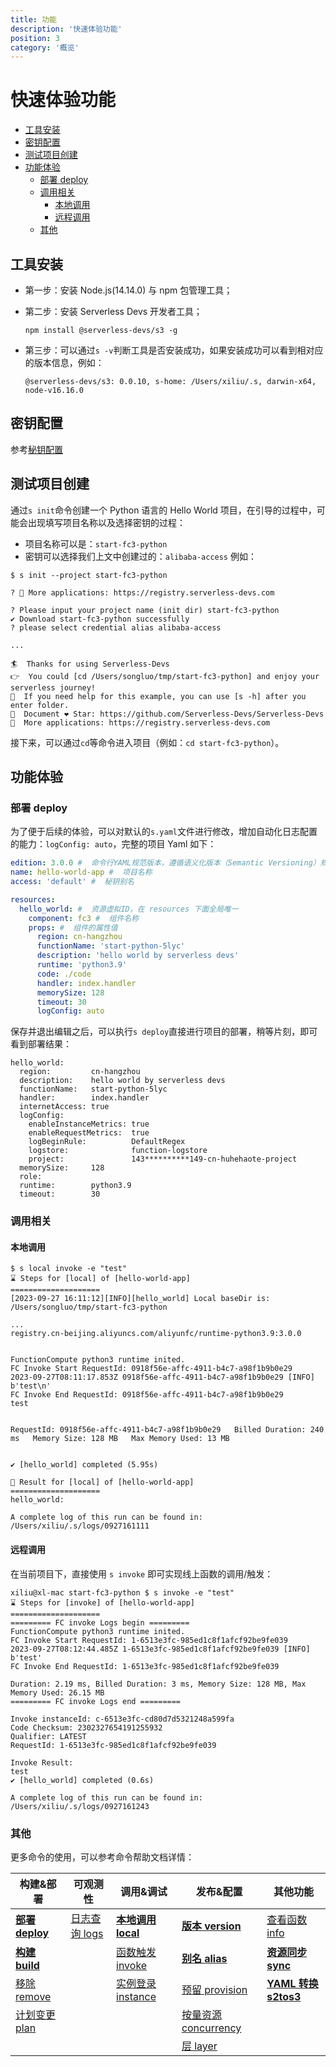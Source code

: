```yaml
---
title: 功能
description: '快速体验功能'
position: 3
category: '概览'
---
```


# 快速体验功能

- [工具安装](#工具安装)
- [密钥配置](#密钥配置)
- [测试项目创建](#测试项目创建)
- [功能体验](#功能体验)
  - [部署 deploy](#部署-deploy)
  - [调用相关](#调用相关)
    - [本地调用](#本地调用)
    - [远程调用](#远程调用)
    <!-- - [可观测性](#可观测性)
    - [日志查看](#日志查看) -->
  - [其他](#其他)

## 工具安装

- 第一步：安装 Node.js(14.14.0) 与 npm 包管理工具；
- 第二步：安装 Serverless Devs 开发者工具；

  ```shell script
  npm install @serverless-devs/s3 -g
  ```

- 第三步：可以通过`s -v`判断工具是否安装成功，如果安装成功可以看到相对应的版本信息，例如：

  ```shell script
  @serverless-devs/s3: 0.0.10, s-home: /Users/xiliu/.s, darwin-x64, node-v16.16.0
  ```

## 密钥配置

参考[秘钥配置](./config.md)

## 测试项目创建

通过`s init`命令创建一个 Python 语言的 Hello World 项目，在引导的过程中，可能会出现填写项目名称以及选择密钥的过程：

- 项目名称可以是：`start-fc3-python`
- 密钥可以选择我们上文中创建过的：`alibaba-access`
  例如：

```shell script
$ s init --project start-fc3-python

? 🚀 More applications: https://registry.serverless-devs.com

? Please input your project name (init dir) start-fc3-python
✔ Download start-fc3-python successfully
? please select credential alias alibaba-access

...

🏄‍  Thanks for using Serverless-Devs
👉  You could [cd /Users/songluo/tmp/start-fc3-python] and enjoy your serverless journey!
🧭️  If you need help for this example, you can use [s -h] after you enter folder.
💞  Document ❤ Star: https://github.com/Serverless-Devs/Serverless-Devs
🚀  More applications: https://registry.serverless-devs.com

```

接下来，可以通过`cd`等命令进入项目（例如：`cd start-fc3-python`）。

## 功能体验

### 部署 deploy

为了便于后续的体验，可以对默认的`s.yaml`文件进行修改，增加自动化日志配置的能力：`logConfig: auto`，完整的项目 Yaml 如下：

```yaml
edition: 3.0.0 #  命令行YAML规范版本，遵循语义化版本（Semantic Versioning）规范
name: hello-world-app #  项目名称
access: 'default' #  秘钥别名

resources:
  hello_world: #  资源虚拟ID，在 resources 下面全局唯一
    component: fc3 #  组件名称
    props: #  组件的属性值
      region: cn-hangzhou
      functionName: 'start-python-5lyc'
      description: 'hello world by serverless devs'
      runtime: 'python3.9'
      code: ./code
      handler: index.handler
      memorySize: 128
      timeout: 30
      logConfig: auto
```

保存并退出编辑之后，可以执行`s deploy`直接进行项目的部署，稍等片刻，即可看到部署结果：

```shell script
hello_world:
  region:         cn-hangzhou
  description:    hello world by serverless devs
  functionName:   start-python-5lyc
  handler:        index.handler
  internetAccess: true
  logConfig:
    enableInstanceMetrics: true
    enableRequestMetrics:  true
    logBeginRule:          DefaultRegex
    logstore:              function-logstore
    project:               143**********149-cn-huhehaote-project
  memorySize:     128
  role:
  runtime:        python3.9
  timeout:        30
```

### 调用相关

#### 本地调用

```
$ s local invoke -e "test"
⌛ Steps for [local] of [hello-world-app]
====================
[2023-09-27 16:11:12][INFO][hello_world] Local baseDir is: /Users/songluo/tmp/start-fc3-python

...
registry.cn-beijing.aliyuncs.com/aliyunfc/runtime-python3.9:3.0.0


FunctionCompute python3 runtime inited.
FC Invoke Start RequestId: 0918f56e-affc-4911-b4c7-a98f1b9b0e29
2023-09-27T08:11:17.853Z 0918f56e-affc-4911-b4c7-a98f1b9b0e29 [INFO] b'test\n'
FC Invoke End RequestId: 0918f56e-affc-4911-b4c7-a98f1b9b0e29
test


RequestId: 0918f56e-affc-4911-b4c7-a98f1b9b0e29   Billed Duration: 240 ms   Memory Size: 128 MB   Max Memory Used: 13 MB


✔ [hello_world] completed (5.95s)

🚀 Result for [local] of [hello-world-app]
====================
hello_world:

A complete log of this run can be found in: /Users/xiliu/.s/logs/0927161111
```

#### 远程调用

在当前项目下，直接使用 `s invoke` 即可实现线上函数的调用/触发：

```
xiliu@xl-mac start-fc3-python $ s invoke -e "test"
⌛ Steps for [invoke] of [hello-world-app]
====================
========= FC invoke Logs begin =========
FunctionCompute python3 runtime inited.
FC Invoke Start RequestId: 1-6513e3fc-985ed1c8f1afcf92be9fe039
2023-09-27T08:12:44.485Z 1-6513e3fc-985ed1c8f1afcf92be9fe039 [INFO] b'test'
FC Invoke End RequestId: 1-6513e3fc-985ed1c8f1afcf92be9fe039

Duration: 2.19 ms, Billed Duration: 3 ms, Memory Size: 128 MB, Max Memory Used: 26.15 MB
========= FC invoke Logs end =========

Invoke instanceId: c-6513e3fc-cd80d7d5321248a599fa
Code Checksum: 2302327654191255932
Qualifier: LATEST
RequestId: 1-6513e3fc-985ed1c8f1afcf92be9fe039

Invoke Result:
test
✔ [hello_world] completed (0.6s)

A complete log of this run can be found in: /Users/xiliu/.s/logs/0927161243
```

<!-- ### 可观测性

#### 日志查看

在当前项目下，直接使用 `s logs` 命令，可以进行日志查看，也可以通过 `s logs -t` 进入到 `tail` 模式：

```shell script

FunctionCompute python3 runtime inited.

FC Invoke Start RequestId: eb9cf022-297e-4a27-b3bf-ad304f6e04c9
FC Invoke End RequestId: eb9cf022-297e-4a27-b3bf-ad304f6e04c9
``` -->

### 其他

更多命令的使用，可以参考命令帮助文档详情：

| 构建&部署                              | 可观测性                           | 调用&调试                                  | 发布&配置                                        | 其他功能                                    |
| -------------------------------------- | ---------------------------------- | ------------------------------------------ | ------------------------------------------------ | ------------------------------------------- |
| [**部署 deploy**](./command/deploy.md) | [日志查询 logs](./command/logs.md) | [**本地调用 local**](./command/local.md)   | [**版本 version**](./command/version.md)         | [查看函数 info](./command/info.md)          |
| [**构建 build**](./command/build.md)   |                                    | [函数触发 invoke](./command/invoke.md)     | [**别名 alias**](./command/alias.md)             | [**资源同步 sync**](./command/sync.md)      |
| [移除 remove](./command/remove.md)     |                                    | [实例登录 instance](./command/instance.md) | [预留 provision](./command/provision.md)         | [**YAML 转换 s2tos3**](./command/s2tos3.md) |
| [计划变更 plan](./command/plan.md)     |                                    |                                            | [按量资源 concurrency](./command/concurrency.md) |                                             |
|                                        |                                    |                                            | [层 layer](./command/layer.md)                   |                                             |
